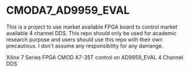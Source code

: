 # CMODA7_AD9959_EVAL
This is a project to use market available FPGA board to control market available 4 channel DDS.
This repo should only be used for academic research purpose and users should use this repo with their own precautious. I don't assume any responsibility for any damange. 

Xilinx 7 Series FPGA CMOD A7-35T control on AD9959_EVAL 4 Channel DDS

